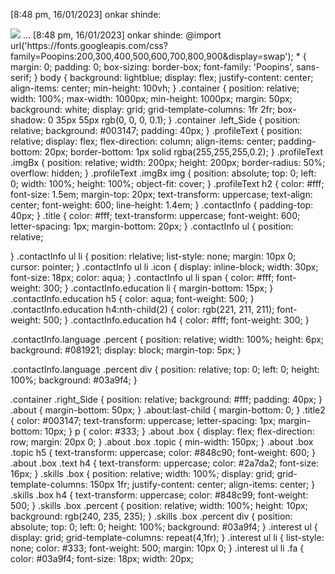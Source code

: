 [8:48 pm, 16/01/2023] onkar shinde: <!DOCTYPE html>
<html>
    <head>
        <meta name="viewport" content="width=device-width, initial=scale=1.0">
        <title>Responsive Portfolio using HTML and CSS</title>
        <link rel="stylesheet" href="https://cdnjs.cloudflare.com/ajax/libs/font-awesome/4.7.0/css/font-awesome.css" 
        integrity="sha512-5A8nwdMOWrSz20fDsjczgUidUBR8liPYU+WymTZP1lmY9G6Oc7HlZv156XqnsgNUzTyMefFTcsFH/tnJE/+xBg==" 
        crossorigin="anonymous" referrerpolicy="no-referrer" />
        <link rel="stylesheet" type="text/css" href="style.css">
    </head>
    <body>
        <div class="container">
            <div class="left_Side">
                <div class="profileText">
                    <div class="imgBx">
                        <img src="img.jpeg">
          …
[8:48 pm, 16/01/2023] onkar shinde: @import url('https://fonts.googleapis.com/css?family=Poopins:200,300,400,500,600,700,800,900&display=swap');
*
{
margin: 0;
padding: 0;
box-sizing: border-box;
font-family: 'Poopins', sans-serif;
}
body
{
background: lightblue;
display: flex;
justify-content: center;
align-items: center;
min-height: 100vh;
}
.container
{
 position: relative;
 width: 100%;
 max-width: 1000px;   
 min-height: 1000px;
 margin: 50px;
 background: white;
 display: grid;
 grid-template-columns: 1fr 2fr;
 box-shadow: 0 35px 55px rgb(0, 0, 0, 0.1);
}
.container .left_Side
{
    position: relative;
    background: #003147;
    padding: 40px;
}
.profileText
{
    position: relative;
    display: flex;
    flex-direction: column;
    align-items: center;
    padding-bottom: 20px;
    border-bottom: 1px solid rgba(255,255,255,0.2);
}
.profileText .imgBx
{
    position: relative;
    width: 200px;
    height: 200px;
    border-radius: 50%;
    overflow: hidden;
}
.profileText .imgBx img
{
    position: absolute;
    top: 0;
    left: 0;
    width: 100%;
    height: 100%;
    object-fit: cover;
}
.profileText h2
{
color: #fff;
font-size: 1.5em;
margin-top: 20px;
text-transform: uppercase;
text-align: center;
font-weight: 600;
line-height: 1.4em;
}
.contactInfo
{
    padding-top: 40px;
}
.title
{
    color: #fff;
    text-transform: uppercase;
    font-weight: 600;
    letter-spacing: 1px;
    margin-bottom: 20px;
}
.contactInfo ul
{
position: relative;

}
.contactInfo ul li
{
    position: rlelative;
    list-style: none;
    margin: 10px 0;
    cursor: pointer;
}
.contactInfo ul li .icon
{
display: inline-block;
width: 30px;
font-size: 18px;
color: aqua;
}
.contactInfo ul li span
{
    color: #fff;
   font-weight: 300; 
}
.contactInfo.education li
{
    margin-bottom: 15px;
}
.contactInfo.education h5
{
    color: aqua;
    font-weight: 500;
}
.contactInfo.education h4:nth-child(2)
{
    color: rgb(221, 211, 211);
    font-weight: 500;
}
.contactInfo.education h4
{
    color: #fff;
    font-weight: 300; 
}

.contactInfo.language .percent
{
    position: relative;
    width: 100%;
    height: 6px;
    background: #081921;
    display: block;
    margin-top: 5px;
}

.contactInfo.language .percent div
{
    position: relative;
    top: 0;
    left: 0;
    height: 100%;
    background: #03a9f4;
}

.container .right_Side
{
    position: relative;
    background: #fff;
    padding: 40px;
}
.about
{
    margin-bottom: 50px;
}
.about:last-child
{
    margin-bottom: 0;
}
.title2
{
    color: #003147;
    text-transform: uppercase;
    letter-spacing: 1px;
    margin-bottom: 10px;
}
p
{
color: #333;
}
.about .box
{
    display: flex;
    flex-direction: row;
    margin: 20px 0;
}
.about .box .topic
{
    min-width: 150px;
}
.about .box .topic h5
{
     text-transform: uppercase;
     color: #848c90;
     font-weight: 600;
}
.about .box .text h4
{
     text-transform: uppercase;
     color: #2a7da2;
     font-size: 16px;
}
.skills .box
{
    position: relative;
    width: 100%;
    display: grid;
    grid-template-columns: 150px 1fr;
    justify-content: center;
    align-items: center;
}
.skills .box h4
{
    text-transform: uppercase;
    color: #848c99;
    font-weight: 500;
}
.skills .box .percent
{
    position: relative;
    width: 100%;
    height: 10px;
    background: rgb(240, 235, 235);
}
.skills .box .percent div
{
    position: absolute;
    top: 0;
    left: 0;
    height: 100%;
    background: #03a9f4;
}
.interest ul
{
    display: grid;
    grid-template-columns: repeat(4,1fr);
}
.interest ul li
{
    list-style: none;
    color: #333;
    font-weight: 500;
    margin: 10px 0;
}
.interest ul li .fa
{
    color: #03a9f4;
    font-size: 18px;
    width: 20px;


